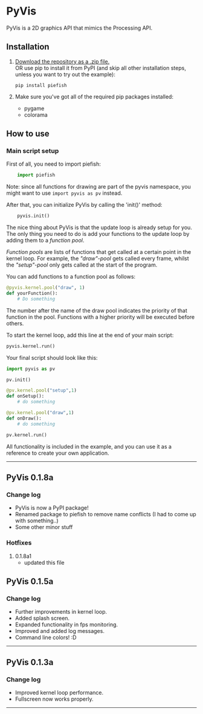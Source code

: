 # PyVis

PyVis is a 2D graphics API that mimics the Processing API.

## Installation

1. [Download the repository as a .zip file.](https://github.com/pb2002/PyVis/archive/master.zip)  
OR use pip to install it from PyPI (and skip all other installation steps, unless you want to try out the example):

    ```Terminal
    pip install piefish
    ```

2. Make sure you've got all of the required pip packages installed:
    * pygame
    * colorama

## How to use

### Main script setup

First of all, you need to import piefish:

```Python
    import piefish
```

Note: since all functions for drawing are part of the pyvis namespace, you might
want to use `import pyvis as pv` instead.

After that, you can initialize PyVis by calling the 'init()' method:

```Python
    pyvis.init()
```

The nice thing about PyVis is that the update loop is already setup for you.
The only thing you need to do is add your functions to the update loop by adding them
to a _function pool_.

_Function pools_ are lists of functions that get called
at a certain point in the kernel loop. For example, the _"draw"-pool_ gets called
every frame, whilst the _"setup"-pool_ only gets called at the start of the program.

You can add functions to a function pool as follows:

```Python
@pyvis.kernel.pool("draw", 1)
def yourFunction():
    # Do something

```

The number after the name of the draw pool indicates the priority of that function in the pool.
Functions with a higher priority will be executed before others.

To start the kernel loop, add this line at the end of your main script:

```Python
pyvis.kernel.run()
```

Your final script should look like this:

```Python
import pyvis as pv

pv.init()

@pv.kernel.pool("setup",1)
def onSetup():
    # do something

@pv.kernel.pool("draw",1)
def onDraw():
    # do something

pv.kernel.run()
```

All functionality is included in the example, and you can use it as a reference to create your
own application.

---

## PyVis 0.1.8a

### Change log

* PyVis is now a PyPI package!
* Renamed package to piefish to remove name conflicts (I had to come up with something..)
* Some other minor stuff

### Hotfixes

1. 0.1.8a1
    * updated this file

## PyVis 0.1.5a

### Change log

* Further improvements in kernel loop.
* Added splash screen.
* Expanded functionality in fps monitoring.
* Improved and added log messages.
* Command line colors! :D

---

## PyVis 0.1.3a

### Change log

* Improved kernel loop performance.
* Fullscreen now works properly.

---
